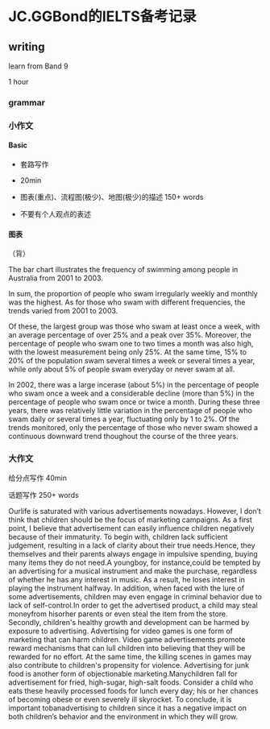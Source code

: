 # JC.GGBond的IELTS备考记录

## writing

learn from Band 9

1 hour

### grammar

### 小作文

#### Basic
* 套路写作

* 20min

* 图表(重点)、流程图(极少)、地图(极少)的描述
150+ words

* 不要有个人观点的表述



#### 图表

（背）

The bar chart illustrates the frequency of swimming among people in Australia from 2001 to 2003.

In sum, the proportion of people who swam irregularly weekly and monthly was the highest. As for those who swam with different frequencies, the trends varied from 2001 to 2003.

Of these, the largest group was those who swam at least once a week, with an average percentage of over 25% and a peak over 35%. Moreover, the percentage of people who swam one to two times a month was also high, with the lowest measurement being only 25%. At the same time, 15% to 20% of the population swam several times a week or several times a year, while only about 5% of people swam everyday or never swam at all. 
 
In 2002, there was a large incerase (about 5%) in the percentage of people who swam once a week and a considerable decline (more than 5%) in the percentage of people who swam once or twice a month. During these three years, there was relatively little variation in the percentage of people who swam daily or several times a year, fluctuating only by 1 to 2%. Of the trends monitored, only the percentage of those who never swam showed a continuous downward trend thoughout the course of the three years.



### 大作文
给分点写作
40min

话题写作
250+ words

Ourlife is saturated with various advertisements nowadays. However, I don’t think that children should be the focus of marketing campaigns.
As a first point, I believe that advertisement can easily influence children negatively because of their immaturity. To begin with, children lack sufficient judgement, resulting in a lack of clarity about their true needs.Hence, they themselves and their parents always engage in impulsive spending, buying many items they do not need.A youngboy, for instance,could be tempted by an advertising for a musical instrument and make the purchase, regardless of whether he has any interest in music. As a result, he loses interest in playing the instrument halfway. In addition, when faced with the lure of some advertisements, children may even engage in criminal behavior due to lack of self-control.In order to get the advertised product, a child may steal moneyfrom hisorher parents or even steal the item from the store.
Secondly, children's healthy growth and development can be harmed by exposure to advertising. Advertising for video games is one form of marketing that can harm children. Video game advertisements promote reward mechanisms that can lull children into believing that they will be rewarded for no effort. At the same time, the killing scenes in games may also contribute to children's propensity for violence. Advertising for junk food is another form of objectionable marketing.Manychildren fall for advertisement for fried, high-sugar, high-salt foods. Consider a child who eats these heavily processed foods for lunch every day; his or her chances of becoming obese or even severely ill skyrocket.
To conclude, it is important tobanadvertising to children since it has a negative impact on both children’s behavior and the environment in which they will grow.
